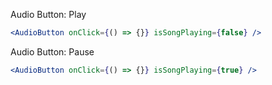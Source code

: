 Audio Button: Play

```jsx
<AudioButton onClick={() => {}} isSongPlaying={false} />
```

Audio Button: Pause

```jsx
<AudioButton onClick={() => {}} isSongPlaying={true} />
```
